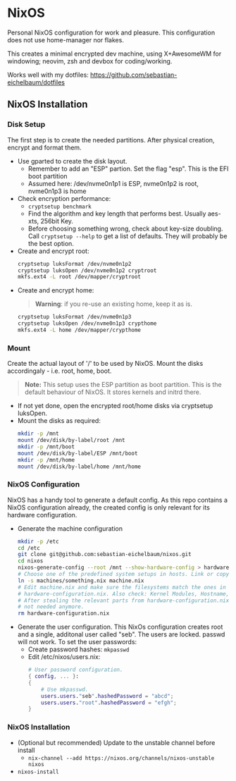 # NixOS

Personal NixOS configuration for work and pleasure. This configuration does not use home-manager nor flakes.

This creates a minimal encrypted dev machine, using X+AwesomeWM for windowing; neovim, zsh and devbox for coding/working.

Works well with my dotfiles: https://github.com/sebastian-eichelbaum/dotfiles

## NixOS Installation

### Disk Setup

The first step is to create the needed partitions. After physical creation, encrypt and format them.

- Use gparted to create the disk layout.
  - Remember to add an "ESP" partion. Set the flag "esp". This is the EFI boot partition
  - Assumed here: /dev/nvme0n1p1 is ESP, nvme0n1p2 is root, nvme0n1p3 is home
- Check encryption performance:
  - `cryptsetup benchmark`
  - Find the algorithm and key length that performs best. Usually aes-xts, 256bit Key.
  - Before choosing something wrong, check about key-size doubling. Call `cryptsetup --help` to get a
    list of defaults. They will probably be the best option.
- Create and encrypt root:
  ```sh
  cryptsetup luksFormat /dev/nvme0n1p2
  cryptsetup luksOpen /dev/nvme0n1p2 cryptroot
  mkfs.ext4 -L root /dev/mapper/cryptroot
  ```
- Create and encrypt home:
  > **Warning**: if you re-use an existing home, keep it as is.
  ```sh
  cryptsetup luksFormat /dev/nvme0n1p3
  cryptsetup luksOpen /dev/nvme0n1p3 crypthome
  mkfs.ext4 -L home /dev/mapper/crypthome
  ```

### Mount

Create the actual layout of '/' to be used by NixOS. Mount the disks accordingaly - i.e. root, home, boot.

> **Note:** This setup uses the ESP partition as boot partition. This is the default behaviour of NixOS. It stores kernels and initrd there.

- If not yet done, open the encrypted root/home disks via cryptsetup luksOpen.
- Mount the disks as required:
  ```sh
  mkdir -p /mnt
  mount /dev/disk/by-label/root /mnt
  mkdir -p /mnt/boot
  mount /dev/disk/by-label/ESP /mnt/boot
  mkdir -p /mnt/home
  mount /dev/disk/by-label/home /mnt/home
  ```

### NixOS Configuration

NixOS has a handy tool to generate a default config. As this repo contains a NixOS configuration already,
the created config is only relevant for its hardware configuration.

- Generate the machine configuration
  ```sh
  mkdir -p /etc
  cd /etc
  git clone git@github.com:sebastian-eichelbaum/nixos.git
  cd nixos
  nixos-generate-config --root /mnt --show-hardware-config > hardware-configuration.nix
  # Choose one of the predefined system setups in hosts. Link or copy:
  ln -s machines/something.nix machine.nix
  # Edit machine.nix and make sure the filesystems match the ones in the generated
  # hardware-configuration.nix. Also check: Kernel Modules, Hostname, ...
  # After stealing the relevant parts from hardware-configuration.nix, delete. It is
  # not needed anymore.
  rm hardware-configuration.nix
  ```
- Generate the user configuration. This NixOs configuration creates root and a single, additonal user called "seb". The users are locked. passwd will not work. To set the user passwords:
  - Create password hashes: `mkpasswd`
  - Edit /etc/nixos/users.nix:
    ```nix
    # User password configuration.
    { config, ... }:
    {
        # Use mkpasswd.
        users.users."seb".hashedPassword = "abcd";
        users.users."root".hashedPassword = "efgh";
    }
    ```

### NixOS Installation

- (Optional but recommended) Update to the unstable channel before install
  - `nix-channel --add https://nixos.org/channels/nixos-unstable nixos`
- `nixos-install`
